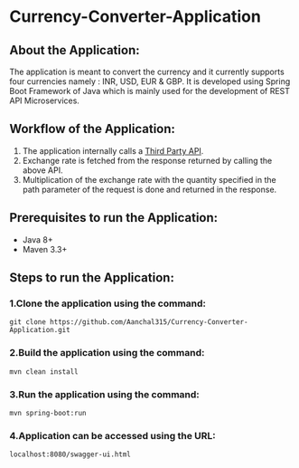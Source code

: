 # Currency-Converter-Application

## About the Application:
The application is meant to convert the currency and it currently supports four currencies namely : INR, USD, EUR & GBP. It is developed using Spring Boot Framework of Java which is mainly used for the development of REST API Microservices. 

## Workflow of the Application:
1. The application internally calls a [Third Party API](https://api.exchangeratesapi.io/latest).
2. Exchange rate is fetched from the response returned by calling the above API.
3. Multiplication of the exchange rate with the quantity specified in the path parameter of the request is done and returned in the response.

## Prerequisites to run the Application:
* Java 8+
* Maven 3.3+

## Steps to run the Application:
### 1.Clone the application using the command:
```
git clone https://github.com/Aanchal315/Currency-Converter-Application.git
```
### 2.Build the application using the command:
```
mvn clean install
```
### 3.Run the application using the command:
```
mvn spring-boot:run
```
### 4.Application can be accessed using the URL:
```
localhost:8080/swagger-ui.html
```
